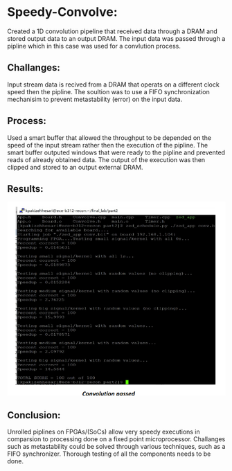 # Speedy-Convolve:
Created a 1D convolution pipeline that received data through a DRAM and stored output data to an output DRAM. The input data was passed through a pipline which in this case was used for a convlution process. 
## Challanges:
Input stream data is recived from a DRAM that operats on a different clock speed then the pipline. The soultion was to use a FIFO synchronization mechanisim to prevent metastability (error) on the input data. 
## Process: 
Used a smart buffer that allowed the throughput to be depended on the speed of the input stream rather then the execution of the pipline. The smart buffer outputed windows that were ready to the pipline and prevented reads of already obtained data. The output of the execution was then clipped and stored to an output external DRAM. 

## Results:
![](pics/convolve.PNG)

## Conclusion: 
Unrolled piplines on FPGAs/(SoCs) allow very speedy executions in comparsion to processing done on a fixed point microprocessor. Challanges such as metastability could be solved through various techniques, such as a FIFO synchronizer. Thorough testing of all the components needs to be done.    
